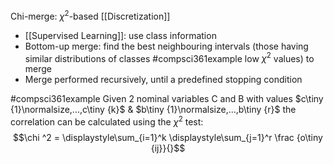 Chi-merge: $\chi  ^2$-based [[Discretization]]
- [[Supervised Learning]]: use class information
- Bottom-up merge: find the best neighbouring intervals (those having similar distributions of classes #compsci361example low $\chi ^2$ values) to merge
- Merge performed recursively, until a predefined stopping condition

#compsci361example Given 2 nominal variables C and B with values $c\tiny {1}\normalsize,...,c\tiny {k}$ & $b\tiny {1}\normalsize,...,b\tiny {r}$ the correlation can be calculated using the $\chi ^2$ test:
$$\chi ^2 = \displaystyle\sum_{i=1}^k \displaystyle\sum_{j=1}^r \frac {o\tiny {ij}}{}$$
